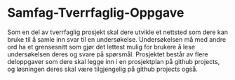 # Samfag-Tverrfaglig-Oppgave

Som en del av tverrfaglig prosjekt skal dere utvikle et nettsted som dere kan bruke til å samle
inn svar til en undersøkelse. Undersøkelsen må med andre ord ha et grensesnitt som gjør det
lettest mulig for brukere å lese undersøkelsen deres og svare på spørsmål. Prosjektet består av
flere deloppgaver som dere skal legge inn i en prosjektplan på github projects, og løsningen
deres skal være tilgjengelig på github projects også.

